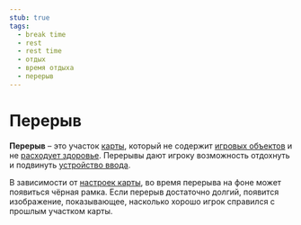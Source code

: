 ```yaml
---
stub: true
tags:
  - break time
  - rest
  - rest time
  - отдых
  - время отдыха
  - перерыв
---
```


# Перерыв

**Перерыв** – это участок [карты](/wiki/Beatmap), который не содержит [игровых объектов](/wiki/Hit_object) и не [расходует здоровье](/wiki/Beatmapping/Health_drain). Перерывы дают игроку возможность отдохнуть и подвинуть [устройство ввода](/wiki/Gameplay/Input_device).

В зависимости от [настроек карты](/wiki/Client/Beatmap_editor/Song_Setup), во время перерыва на фоне может появиться чёрная рамка. Если перерыв достаточно долгий, появится изображение, показывающее, насколько хорошо игрок справился с прошлым участком карты.
